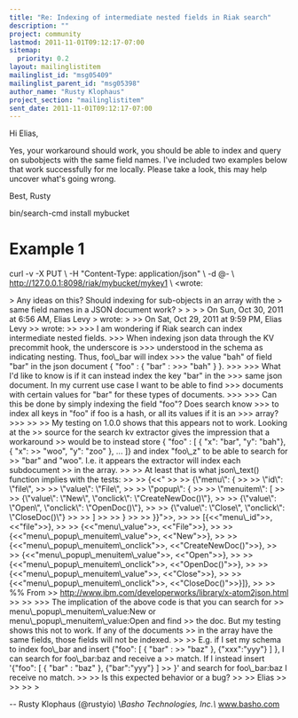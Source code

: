```yaml
---
title: "Re: Indexing of intermediate nested fields in Riak search"
description: ""
project: community
lastmod: 2011-11-01T09:12:17-07:00
sitemap:
  priority: 0.2
layout: mailinglistitem
mailinglist_id: "msg05409"
mailinglist_parent_id: "msg05398"
author_name: "Rusty Klophaus"
project_section: "mailinglistitem"
sent_date: 2011-11-01T09:12:17-07:00
---
```



Hi Elias,

Yes, your workaround should work, you should be able to index and query on
subobjects with the same field names. I've included two examples below that
work successfully for me locally. Please take a look, this may help uncover
what's going wrong.

Best,
Rusty

bin/search-cmd install mybucket

# Example 1

curl -v -X PUT \\
-H "Content-Type: application/json" \\
-d @- \\
http://127.0.0.1:8098/riak/mybucket/mykey1 \\
&lt;wrote:

&gt; Any ideas on this? Should indexing for sub-objects in an array with the
&gt; same field names in a JSON document work?
&gt;
&gt;
&gt;
&gt; On Sun, Oct 30, 2011 at 6:56 AM, Elias Levy 
&gt; wrote:
&gt;
&gt;&gt; On Sat, Oct 29, 2011 at 9:59 PM, Elias Levy 
&gt;&gt; wrote:
&gt;&gt;
&gt;&gt;&gt; I am wondering if Riak search can index intermediate nested fields.
&gt;&gt;&gt; When indexing json data through the KV precommit hook, the underscore is
&gt;&gt;&gt; understood in the schema as indicating nesting. Thus, foo\\_bar will index
&gt;&gt;&gt; the value "bah" of field "bar" in the json document { "foo" : { "bar" :
&gt;&gt;&gt; "bah" } }.
&gt;&gt;&gt;
&gt;&gt;&gt; What I'd like to know is if it can instead index the key "bar" in the
&gt;&gt;&gt; same json document. In my current use case I want to be able to find
&gt;&gt;&gt; documents with certain values for "bar" for these types of documents.
&gt;&gt;&gt;
&gt;&gt;&gt; Can this be done by simply indexing the field "foo"? Does search know
&gt;&gt;&gt; to index all keys in "foo" if foo is a hash, or all its values if it is an
&gt;&gt;&gt; array?
&gt;&gt;&gt;
&gt;&gt;
&gt;&gt; My testing on 1.0.0 shows that this appears not to work. Looking at the
&gt;&gt; source for the search kv extractor gives the impression that a workaround
&gt;&gt; would be to instead store { "foo" : [ { "x": "bar", "y": "bah"}, { "x":
&gt;&gt; "woo", "y": "zoo" }, ... ]} and index "foo\\_z" to be able to search for
&gt;&gt; "bar" and "woo". I.e. it appears the extractor will index each subdocument
&gt;&gt; in the array.
&gt;&gt;
&gt;&gt; At least that is what json\\_text() function implies with the tests:
&gt;&gt;
&gt;&gt; {&lt;&lt;"
&gt;&gt;
&gt;&gt; {\\"menu\\": {
&gt;&gt;
&gt;&gt; \\"id\\": \\"file\\",
&gt;&gt;
&gt;&gt; \\"value\\": \\"File\\",
&gt;&gt;
&gt;&gt; \\"popup\\": {
&gt;&gt;
&gt;&gt; \\"menuitem\\": [
&gt;&gt;
&gt;&gt; {\\"value\\": \\"New\\", \\"onclick\\": \\"CreateNewDoc()\\"},
&gt;&gt;
&gt;&gt; {\\"value\\": \\"Open\\", \\"onclick\\": \\"OpenDoc()\\"},
&gt;&gt;
&gt;&gt; {\\"value\\": \\"Close\\", \\"onclick\\": \\"CloseDoc()\\"}
&gt;&gt;
&gt;&gt; ]
&gt;&gt;
&gt;&gt; }
&gt;&gt;
&gt;&gt; }}"&gt;&gt;,
&gt;&gt;
&gt;&gt; [{&lt;&lt;"menu\\_id"&gt;&gt;, &lt;&lt;"file"&gt;&gt;},
&gt;&gt;
&gt;&gt; {&lt;&lt;"menu\\_value"&gt;&gt;, &lt;&lt;"File"&gt;&gt;},
&gt;&gt;
&gt;&gt; {&lt;&lt;"menu\\_popup\\_menuitem\\_value"&gt;&gt;, &lt;&lt;"New"&gt;&gt;},
&gt;&gt;
&gt;&gt; {&lt;&lt;"menu\\_popup\\_menuitem\\_onclick"&gt;&gt;, &lt;&lt;"CreateNewDoc()"&gt;&gt;},
&gt;&gt;
&gt;&gt; {&lt;&lt;"menu\\_popup\\_menuitem\\_value"&gt;&gt;, &lt;&lt;"Open"&gt;&gt;},
&gt;&gt;
&gt;&gt; {&lt;&lt;"menu\\_popup\\_menuitem\\_onclick"&gt;&gt;, &lt;&lt;"OpenDoc()"&gt;&gt;},
&gt;&gt;
&gt;&gt; {&lt;&lt;"menu\\_popup\\_menuitem\\_value"&gt;&gt;, &lt;&lt;"Close"&gt;&gt;},
&gt;&gt;
&gt;&gt; {&lt;&lt;"menu\\_popup\\_menuitem\\_onclick"&gt;&gt;, &lt;&lt;"CloseDoc()"&gt;&gt;}]},
&gt;&gt;
&gt;&gt; %% From 
&gt;&gt; http://www.ibm.com/developerworks/library/x-atom2json.html
&gt;&gt;
&gt;&gt;
&gt;&gt;&gt; The implication of the above code is that you can search for
&gt;&gt; menu\\_popup\\_menuitem\\_value:New or menu\\_popup\\_menuitem\\_value:Open and find
&gt;&gt; the doc. But my testing shows this not to work. If any of the documents
&gt;&gt; in the array have the same fields, those fields will not be indexed.
&gt;&gt;
&gt;&gt; E.g. if I set my schema to index foo\\_bar and insert {"foo": [ { "bar" :
&gt;&gt; "baz" }, {"xxx":"yyy"} ] }, I can search for foo\\_bar:baz and receive a
&gt;&gt; match. If I instead insert '{"foo": [ { "bar" : "baz" }, {"bar":"yyy"} ]
&gt;&gt; }' and search for foo\\_bar:baz I receive no match.
&gt;&gt;
&gt;&gt; Is this expected behavior or a bug?
&gt;&gt;
&gt;&gt; Elias
&gt;&gt;
&gt;&gt;
&gt;&gt;
&gt;

-- 
Rusty Klophaus (@rustyio)
\\*Basho Technologies, Inc.\\*
www.basho.com
